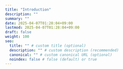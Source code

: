 ```yaml
---
title: "Introduction"
description: ""
summary: ""
date: 2025-04-07T01:28:04+09:00
lastmod: 2025-04-07T01:28:04+09:00
draft: false
weight: 100
seo:
  title: "" # custom title (optional)
  description: "" # custom description (recommended)
  canonical: "" # custom canonical URL (optional)
  noindex: false # false (default) or true
---
```

